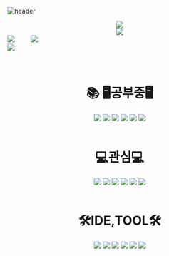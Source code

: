 
<!--
**tjdqls3607/tjdqls3607** is a ✨ _special_ ✨ repository because its `README.md` (this file) appears on your GitHub profile.

Here are some ideas to get you started:

- 🔭 I’m currently working on ...
- 🌱 I’m currently learning ...
- 👯 I’m looking to collaborate on ...
- 🤔 I’m looking for help with ...
- 💬 Ask me about ...
- 📫 How to reach me: ...
- 😄 Pronouns: ...
- ⚡ Fun fact: ...
-->
![header](https://capsule-render.vercel.app/api?type=waving&color=timeGradient&height=300&section=header&text=👋Hi~+Welcome~🤗&fontSize=50&animation=twinkling)

<div align="center">
<img src ="https://github.com/tjdqls3607/tjdqls3607/assets/101077436/48df6479-444d-4e3a-b10d-eb62e1c834c9"/>
</div>
<div align="center">
<img src="https://streak-stats.demolab.com?user=tjdqls3607&theme=tokyonight&hide_border=true&locale=ko"/>
</div>
<div>
<img src="https://github-readme-stats.vercel.app/api?username=tjdqls3607&show_icons=true&theme=radical"/>
  &emsp;&emsp;
<img src="https://github-readme-stats.vercel.app/api/top-langs/?username=anuraghazra&layout=compact"/>
</div>
<div aling ="center">
  <img src = "https://github-readme-activity-graph.vercel.app/graph?username=tjdqls3607&theme=vue"/>
</div>
<br>
<br>
<div align=center><h1>📚 🖥️공부중🖥️</h1></div>
<div align=center> 
<img src="https://img.shields.io/badge/java-007396?style=for-the-badge&logo=OpenJdk&logoColor=white"> 
<img src="https://img.shields.io/badge/python-3776AB?style=for-the-badge&logo=python&logoColor=yellow">
<img src="https://img.shields.io/badge/spring-6DB33F?style=for-the-badge&logo=spring&logoColor=white"> 
<img src="https://img.shields.io/badge/php-777BB4?style=for-the-badge&logo=php&logoColor=white">
<img src="https://img.shields.io/badge/phpMyAdmin-6C78AF?style=for-the-badge&logo=phpMyAdmin&logoColor=white"> 
<img src="https://img.shields.io/badge/Naver clova sentiment AI-03C75A?style=for-the-badge&logo=naver&logoColor=white"> 
<br>
<br>
<h1>💻관심💻</h1>
<img src="https://img.shields.io/badge/html5-E34F26?style=for-the-badge&logo=html5&logoColor=white"> 
<img src="https://img.shields.io/badge/css-1572B6?style=for-the-badge&logo=css3&logoColor=white"> 
<img src="https://img.shields.io/badge/javascript-F7DF1E?style=for-the-badge&logo=javascript&logoColor=black"> 
<img src="https://img.shields.io/badge/oracle-F80000?style=for-the-badge&logo=oracle&logoColor=white"> 
<img src="https://img.shields.io/badge/mysql-4479A1?style=for-the-badge&logo=mysql&logoColor=white"> 
<img src="https://img.shields.io/badge/bootstrap-7952B3?style=for-the-badge&logo=bootstrap&logoColor=white">
<br>
<br>
<h1>🛠️IDE,TOOL🛠️</h1> 
<img src="https://img.shields.io/badge/anaconda-44A833?style=for-the-badge&logo=anaconda&logoColor=white">
<img src="https://img.shields.io/badge/vscode-007ACC?style=for-the-badge&logo=visualstudiocode&logoColor=white">
<img src="https://img.shields.io/badge/eclipse-2C2255?style=for-the-badge&logo=eclipseide&logoColor=white">
<img src="https://img.shields.io/badge/xampp-FB7A24?style=for-the-badge&logo=xampp&logoColor=white">
<img src="https://img.shields.io/badge/sublime text-FF9800?style=for-the-badge&logo=sublimetext&logoColor=white">
<img src="https://img.shields.io/badge/intellij idea-000000?style=for-the-badge&logo=intellijidea&logoColor=white">

</div>


